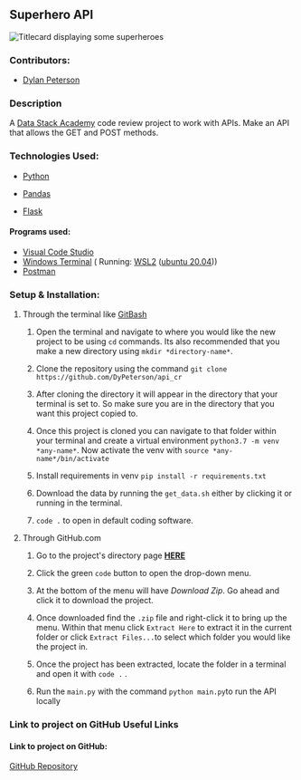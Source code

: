 
## Superhero API
![Titlecard displaying some superheroes](https://lh3.googleusercontent.com/A1ak5JQm_BH94QKENei3EgZ0S1qywANQIKW7HseyRYSczo3QW848D1cHYKbo9gQdj5WmqrR56ALT0KRk4gvaChLVLKfiRL6hCbg6vMr0lfWrFbD4PpvD6798RtnPOGeAlUvkwAIXAqf3m9GO2EFBkNoN37VcBeKYJg3hPD-hWvv3axRc9mT8jr8IojzCUtei0mX1v4CPAgtnLo_u5Rzfh68qSEyugiVX-mWU81NhmFlsC85C9bVs_VnXyq_UTBEQR_hqafsh-WWdMptdBlQHuudXC9jzjBtEdqwvctG7MIdBH4tAdGbpXr_UfIsTF-h-U9oz4lEVXpeZhbIsPcfk0tDahGV7IqlhDhY1JYUZipXd15_S8XhdEYu5AV4ap5R8Mmb6xhZezdPKHv-ZY5Xqk1jv8ow-9qfRmuVNaUeXpcMov9GkWnIg9cMI-o8priL0Hxu4Pf3L5eQS8QSOdB4m7hf6w3uIAra89pYiwlqKn5c3YSCcH-TpBzZnLjMekXP_sjRZF-o1yiVskXO2sal4w3ppsZiFAjTF7loGYpehRx0EUdbS0xmUUUJRx1SKC2imYD4hA5Yg4vZZNlPB1VpuIVfKLAisZnRDoGobonUmkHv_ZkUSsDb2uMJWXPc4ZWJTVMpkeOZHb0TQhB6OS86a4O2-XqzBoBLw3ZiJ7uFDyDU19DwArT-uXeKjsiVvMNbA2CwxQc2VoEiEZB2U9PtWrr1U52jSyvNnDMYjS5BFK65aeBxPc-IJDLK-Hgoh3P-Ubkq5lovjPoEeMuaQO10Jo66P6o8RGMU-peU=w640-h320-no?authuser=0)
### Contributors:

- [Dylan Peterson](https://github.com/DyPeterson)

### Description

A [Data Stack Academy](https://www.datastack.academy/) code review project to work with APIs. Make an API that allows the GET and POST methods.
  

### Technologies Used:

- [Python](https://www.python.org/)

- [Pandas](https://pandas.pydata.org/)

- [Flask](https://flask.palletsprojects.com/en/2.1.x/)
#### Programs used:
- [Visual Code Studio](https://code.visualstudio.com/)
- [Windows Terminal](https://apps.microsoft.com/store/detail/windows-terminal/9N0DX20HK701?hl=en-us&gl=US) ( Running: [WSL2](https://docs.microsoft.com/en-us/windows/wsl/install) ([ubuntu 20.04](https://releases.ubuntu.com/20.04/)))
- [Postman](https://www.postman.com/)
### Setup & Installation:

1. Through the terminal like [GitBash](https://git-scm.com/downloads)

  
	
	1. Open the terminal and navigate to where you would like the new project to be using `cd` commands. Its also recommended that you make a new directory using `mkdir *directory-name*`.

	  

	1. Clone the repository using the command `git clone https://github.com/DyPeterson/api_cr`

	  

	1. After cloning the directory it will appear in the directory that your terminal is set to. So make sure you are in the directory that you want this project copied to.

	  

	1. Once this project is cloned you can navigate to that folder within your terminal and create a virtual environment `python3.7 -m venv *any-name*`. Now activate the venv with `source *any-name*/bin/activate`

	  

	1. Install requirements in venv `pip install -r requirements.txt`

	  

	1. Download the data by running the `get_data.sh` either by clicking it or running in the terminal.

	  

	1.  `code .` to open in default coding software.

  

2. Through GitHub.com

  
	
	1. Go to the project's directory page **[HERE](https://github.com/DyPeterson/api_cr)**

	  

	2. Click the green `code` button to open the drop-down menu.

	  

	3. At the bottom of the menu will have *Download Zip*. Go ahead and click it to download the project.

	  

	4. Once downloaded find the `.zip` file and right-click it to bring up the menu. Within that menu click `Extract Here` to extract it in the current folder or click `Extract Files...`to select which folder you would like the project in.

	  

	5. Once the project has been extracted, locate the folder in a terminal and open it with `code .` .
	
	7. Run the `main.py`  with the command `python main.py`to run the API locally

### Link to project on GitHub Useful Links

  
#### Link to project on GitHub:
[GitHub Repository](https://github.com/DyPeterson/bigquery_cr)
